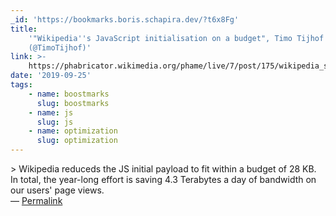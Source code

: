 ```yaml
---
_id: 'https://bookmarks.boris.schapira.dev/?t6x8Fg'
title:
    '"Wikipedia''s JavaScript initialisation on a budget", Timo Tijhof
    (@TimoTijhof)'
link: >-
    https://phabricator.wikimedia.org/phame/live/7/post/175/wikipedia_s_javascript_initialisation_on_a_budget/
date: '2019-09-25'
tags:
    - name: boostmarks
      slug: boostmarks
    - name: js
      slug: js
    - name: optimization
      slug: optimization
---
```


&gt; Wikipedia reduceds the JS initial payload to fit within a budget of 28 KB.
In total, the year-long effort is saving 4.3 Terabytes a day of bandwidth on our
users' page views. <br>&#8212;
<a href="https://bookmarks.boris.schapira.dev/?t6x8Fg" title="Permalink">Permalink</a>
